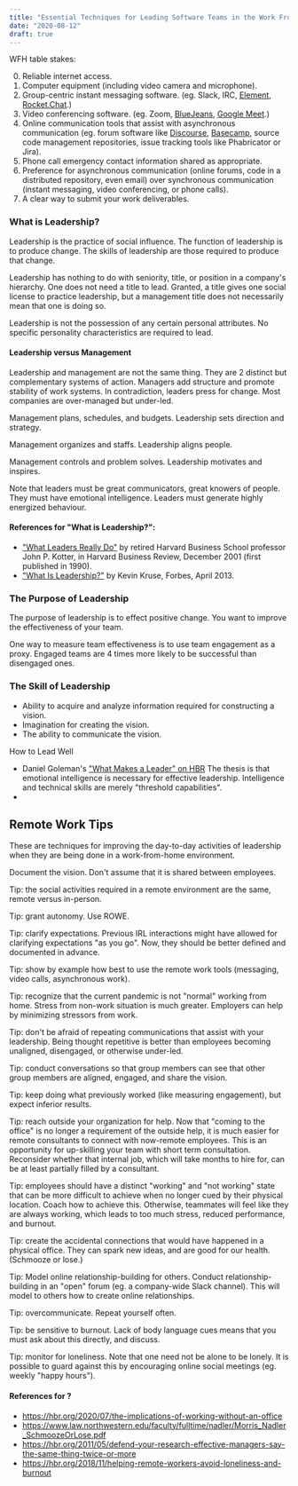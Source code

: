 ```yaml
---
title: "Essential Techniques for Leading Software Teams in the Work From Home Era"
date: "2020-08-12"
draft: true
---
```


WFH table stakes:

0. Reliable internet access.
1. Computer equipment (including video camera and microphone).
2. Group-centric instant messaging software. (eg. Slack, IRC,
   [Element](https://element.io/),
   [Rocket.Chat](https://rocket.chat/).)
3. Video conferencing software. (eg. Zoom,
   [BlueJeans](https://www.bluejeans.com/),
   [Google Meet](https://meet.google.com/).)
4. Online communication tools that assist with asynchronous communication (eg.
   forum software like [Discourse](https://www.discourse.org/),
   [Basecamp](https://basecamp.com), source code management repositories,
   issue tracking tools like Phabricator or Jira).
5. Phone call emergency contact information shared as appropriate.
6. Preference for asynchronous communication (online forums, code in a
   distributed repository, even email) over synchronous communication (instant
   messaging, video conferencing, or phone calls).
7. A clear way to submit your work deliverables.


### What is Leadership?

Leadership is the practice of social influence. The function of leadership is
to produce change. The skills of leadership are those required to produce that
change.

Leadership has nothing to do with seniority, title, or position in a company's
hierarchy. One does not need a title to lead. Granted, a title gives one social
license to practice leadership, but a management title does not necessarily
mean that one is doing so.

Leadership is not the possession of any certain personal attributes. No
specific personality characteristics are required to lead.

#### Leadership versus Management

Leadership and management are not the same thing. They are 2 distinct but
complementary systems of action. Managers add structure and promote stability
of work systems.  In contradiction, leaders press for change. Most companies
are over-managed but under-led.

Management plans, schedules, and budgets. Leadership sets direction and strategy.

Management organizes and staffs. Leadership aligns people.

Management controls and problem solves. Leadership motivates and inspires.

Note that leaders must be great communicators, great knowers of people. They
must have emotional intelligence.
Leaders must generate highly energized behaviour.

#### References for "What is Leadership?":

- ["What Leaders Really Do"](https://hbr.org/2001/12/what-leaders-really-do) by
  retired Harvard Business School professor John P. Kotter, in Harvard Business
  Review, December 2001 (first published in 1990).
- ["What Is Leadership?"](https://www.forbes.com/sites/kevinkruse/2013/04/09/what-is-leadership/)
  by Kevin Kruse, Forbes, April 2013.

### The Purpose of Leadership

The purpose of leadership is to effect positive change. You want to improve the
effectiveness of your team.

One way to measure team effectiveness is to use team engagement as a proxy.
Engaged teams are 4 times more likely to be successful than disengaged ones.


### The Skill of Leadership

- Ability to acquire and analyze information required for constructing a vision.
- Imagination for creating the vision.
- The ability to communicate the vision.

How to Lead Well

- Daniel Goleman's ["What Makes a Leader" on HBR](https://hbr.org/2004/01/what-makes-a-leader)
  The thesis is that emotional intelligence is necessary for effective
  leadership. Intelligence and technical skills are merely "threshold
  capabilities".
- 

## Remote Work Tips

These are techniques for improving the day-to-day activities of leadership when
they are being done in a work-from-home environment.

Document the vision. Don't assume that it is shared between employees.

Tip: the social activities required in a remote environment are the same,
remote versus in-person.

Tip: grant autonomy. Use ROWE.

Tip: clarify expectations. Previous IRL interactions might have allowed for
clarifying expectations "as you go". Now, they should be better defined and
documented in advance.

Tip: show by example how best to use the remote work tools (messaging, video
calls, asynchronous work).

Tip: recognize that the current pandemic is not "normal" working from home.
Stress from non-work situation is much greater. Employers can help by
minimizing stressors from work.

Tip: don't be afraid of repeating communications that assist with your
leadership. Being thought repetitive is better than employees becoming
unaligned, disengaged, or otherwise under-led.

Tip: conduct conversations so that group members can see that other group
members are aligned, engaged, and share the vision.

Tip: keep doing what previously worked (like measuring engagement), but expect
inferior results.

Tip: reach outside your organization for help. Now that "coming to the office"
is no longer a requirement of the outside help, it is much easier for remote
consultants to connect with now-remote employees. This is an opportunity for
up-skilling your team with short term consultation. Reconsider whether that
internal job, which will take months to hire for, can be at least partially
filled by a consultant.

Tip: employees should have a distinct "working" and "not working" state that
can be more difficult to achieve when no longer cued by their physical
location. Coach how to achieve this. Otherwise, teammates will feel like they
are always working, which leads to too much stress, reduced performance, and
burnout.

Tip: create the accidental connections that would have happened in a physical
office. They can spark new ideas, and are good for our health.
(Schmooze or lose.)

Tip: Model online relationship-building for others. Conduct
relationship-building in an "open" forum (eg. a company-wide Slack channel).
This will model to others how to create online relationships.

Tip: overcommunicate. Repeat yourself often. 

Tip: be sensitive to burnout. Lack of body language cues means that you must
ask about this directly, and discuss.

Tip: monitor for loneliness. Note that one need not be alone to be lonely. It
is possible to guard against this by encouraging online social meetings (eg.
weekly "happy hours").

#### References for ?

- https://hbr.org/2020/07/the-implications-of-working-without-an-office
- https://www.law.northwestern.edu/faculty/fulltime/nadler/Morris_Nadler_SchmoozeOrLose.pdf
- https://hbr.org/2011/05/defend-your-research-effective-managers-say-the-same-thing-twice-or-more
- https://hbr.org/2018/11/helping-remote-workers-avoid-loneliness-and-burnout

